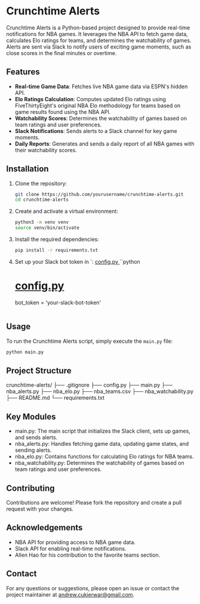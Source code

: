 # Crunchtime Alerts

Crunchtime Alerts is a Python-based project designed to provide real-time notifications for NBA games. It leverages the NBA API to fetch game data, calculates Elo ratings for teams, and determines the watchability of games. Alerts are sent via Slack to notify users of exciting game moments, such as close scores in the final minutes or overtime.

## Features

- **Real-time Game Data**: Fetches live NBA game data via ESPN's hidden API.
- **Elo Ratings Calculation**: Computes updated Elo ratings using FiveThirtyEight's original NBA Elo methodology for teams based on game results found using the NBA API.
- **Watchability Scores**: Determines the watchability of games based on team ratings and user preferences.
- **Slack Notifications**: Sends alerts to a Slack channel for key game moments.
- **Daily Reports**: Generates and sends a daily report of all NBA games with their watchability scores.

## Installation

1. Clone the repository:
    ```sh
    git clone https://github.com/yourusername/crunchtime-alerts.git
    cd crunchtime-alerts
    ```

2. Create and activate a virtual environment:
    ```sh
    python3 -m venv venv
    source venv/bin/activate
    ```

3. Install the required dependencies:
    ```sh
    pip install -r requirements.txt
    ```

4. Set up your Slack bot token in `:
[config.py    ](http://_vscodecontentref_/1)``python
    # [config.py](http://_vscodecontentref_/2)
    bot_token = 'your-slack-bot-token'
    ```

## Usage

To run the Crunchtime Alerts script, simply execute the `main.py` file:
```sh
python main.py
```

## Project Structure

crunchtime-alerts/
├── .gitignore
├── config.py
├── main.py
├── nba_alerts.py
├── nba_elo.py
├── nba_teams.csv
├── nba_watchability.py
├── README.md
└── requirements.txt

## Key Modules
* main.py: The main script that initializes the Slack client, sets up games, and sends alerts.
* nba_alerts.py: Handles fetching game data, updating game states, and sending alerts.
* nba_elo.py: Contains functions for calculating Elo ratings for NBA teams.
* nba_watchability.py: Determines the watchability of games based on team ratings and user preferences.

## Contributing
Contributions are welcome! Please fork the repository and create a pull request with your changes.

## Acknowledgements
* NBA API for providing access to NBA game data.
* Slack API for enabling real-time notifications.
* Allen Hao for his contribution to the favorite teams section.

## Contact
For any questions or suggestions, please open an issue or contact the project maintainer at andrew.cukierwar@gmail.com.